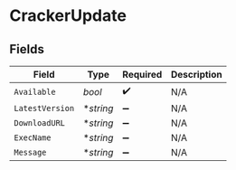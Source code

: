 # CrackerUpdate


## Fields

| Field              | Type               | Required           | Description        |
| ------------------ | ------------------ | ------------------ | ------------------ |
| `Available`        | *bool*             | :heavy_check_mark: | N/A                |
| `LatestVersion`    | **string*          | :heavy_minus_sign: | N/A                |
| `DownloadURL`      | **string*          | :heavy_minus_sign: | N/A                |
| `ExecName`         | **string*          | :heavy_minus_sign: | N/A                |
| `Message`          | **string*          | :heavy_minus_sign: | N/A                |